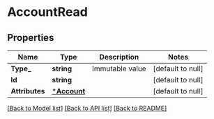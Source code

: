 # AccountRead

## Properties
Name | Type | Description | Notes
------------ | ------------- | ------------- | -------------
**Type_** | **string** | Immutable value | [default to null]
**Id** | **string** |  | [default to null]
**Attributes** | [***Account**](Account.md) |  | [default to null]

[[Back to Model list]](../README.md#documentation-for-models) [[Back to API list]](../README.md#documentation-for-api-endpoints) [[Back to README]](../README.md)

